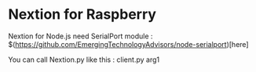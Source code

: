 # Nextion for Raspberry

Nextion for Node.js need SerialPort module : $(https://github.com/EmergingTechnologyAdvisors/node-serialport)[here]

You can call Nextion.py like this : client.py arg1
